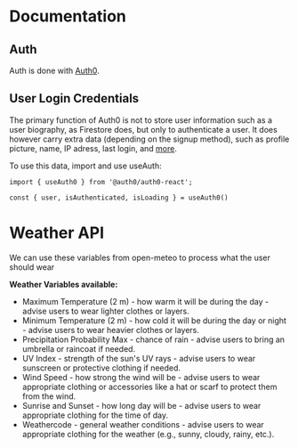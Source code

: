 # Documentation

## Auth

Auth is done with [Auth0](https://auth0.com/docs).

## User Login Credentials

The primary function of Auth0 is not to store user information such as a user biography, as Firestore does, but only to authenticate a user. It does however carry extra data (depending on the signup method), such as profile picture, name, IP adress, last login, and [more](https://auth0.com/docs/api/authentication#user-profile).

To use this data, import and use useAuth:

```
import { useAuth0 } from '@auth0/auth0-react';
```

```
const { user, isAuthenticated, isLoading } = useAuth0()
```

# Weather API

We can use these variables from open-meteo to process what the user should wear

**Weather Variables available:**

-   Maximum Temperature (2 m) - how warm it will be during the day - advise users to wear lighter clothes or layers.
-   Minimum Temperature (2 m) - how cold it will be during the day or night - advise users to wear heavier clothes or layers.
-   Precipitation Probability Max - chance of rain - advise users to bring an umbrella or raincoat if needed.
-   UV Index - strength of the sun's UV rays - advise users to wear sunscreen or protective clothing if needed.
-   Wind Speed - how strong the wind will be - advise users to wear appropriate clothing or accessories like a hat or scarf to protect them from the wind.
-   Sunrise and Sunset - how long day will be - advise users to wear appropriate clothing for the time of day.
-   Weathercode - general weather conditions - advise users to wear appropriate clothing for the weather (e.g., sunny, cloudy, rainy, etc.).
